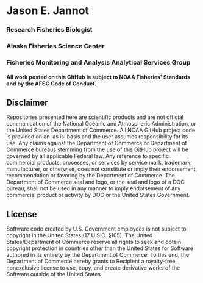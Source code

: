 # Jason E. Jannot

### Research Fisheries Biologist 

### Alaska Fisheries Science Center

### Fisheries Monitoring and Analysis Analytical Services Group

<!--# Learn more about me! [Find my website here.](add website here) -->
<!--More notes on how to do this, here: https://dev.to/charalambosioannou/create-a-dynamic-github-profile-readme-il5
-->

#### All work posted on this GitHub is subject to NOAA Fisheries' Standards and by the AFSC Code of Conduct.


## Disclaimer

Repositories presented here are scientific products and are not official communication of the National Oceanic and Atmospheric Administration, or the United States Department of Commerce. All NOAA GitHub project code is provided on an ‘as is’ basis and the user assumes responsibility for its use. Any claims against the Department of Commerce or Department of Commerce bureaus stemming from the use of this GitHub project will be governed by all applicable Federal law. Any reference to specific commercial products, processes, or services by service mark, trademark, manufacturer, or otherwise, does not constitute or imply their endorsement, recommendation or favoring by the Department of Commerce. The Department of Commerce seal and logo, or the seal and logo of a DOC bureau, shall not be used in any manner to imply endorsement of any commercial product or activity by DOC or the United States Government.

## License

Software code created by U.S. Government employees is not subject to copyright in the United States (17 U.S.C. §105). The United States/Department of Commerce reserve all rights to seek and obtain copyright protection in countries other than the United States for Software authored in its entirety by the Department of Commerce. To this end, the Department of Commerce hereby grants to Recipient a royalty-free, nonexclusive license to use, copy, and create derivative works of the Software outside of the United States.